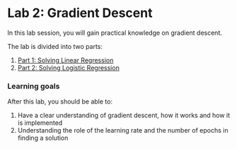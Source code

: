 # Lab 2: Gradient Descent

In this lab session, you will gain practical knowledge on gradient descent.

The lab is divided into two parts:

1. [Part 1: Solving Linear Regression](./lr/lin_reg_solver.ipynb)
2. [Part 2: Solving Logistic Regression](./lr/log_reg_solver.ipynb)


### Learning goals

After this lab, you should be able to:

1. Have a clear understanding of gradient descent, how it works and how it is implemented
2. Understanding the role of the learning rate and the number of epochs in finding a solution

